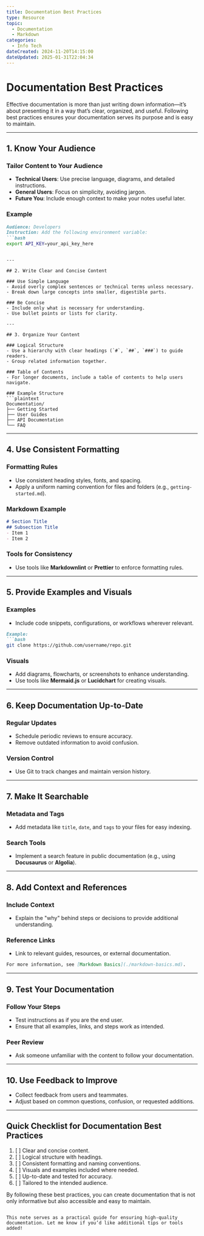 ```yaml
---
title: Documentation Best Practices
type: Resource
topic: 
  - Documentation
  - Markdown
categories:
  - Info Tech
dateCreated: 2024-11-20T14:15:00
dateUpdated: 2025-01-31T22:04:34
---
```


# Documentation Best Practices

Effective documentation is more than just writing down information—it’s about presenting it in a way that’s clear, organized, and useful. Following best practices ensures your documentation serves its purpose and is easy to maintain.

---

## 1. Know Your Audience

### Tailor Content to Your Audience
- **Technical Users**: Use precise language, diagrams, and detailed instructions.
- **General Users**: Focus on simplicity, avoiding jargon.
- **Future You**: Include enough context to make your notes useful later.

### Example
```markdown
Audience: Developers
Instruction: Add the following environment variable:
```bash
export API_KEY=your_api_key_here
```
```

---

## 2. Write Clear and Concise Content

### Use Simple Language
- Avoid overly complex sentences or technical terms unless necessary.
- Break down large concepts into smaller, digestible parts.

### Be Concise
- Include only what is necessary for understanding.
- Use bullet points or lists for clarity.

---

## 3. Organize Your Content

### Logical Structure
- Use a hierarchy with clear headings (`#`, `##`, `###`) to guide readers.
- Group related information together.

### Table of Contents
- For longer documents, include a table of contents to help users navigate.

### Example Structure
```plaintext
Documentation/
├── Getting Started
├── User Guides
├── API Documentation
└── FAQ
```

---

## 4. Use Consistent Formatting

### Formatting Rules
- Use consistent heading styles, fonts, and spacing.
- Apply a uniform naming convention for files and folders (e.g., `getting-started.md`).

### Markdown Example
```markdown
# Section Title
## Subsection Title
- Item 1
- Item 2
```

### Tools for Consistency
- Use tools like **Markdownlint** or **Prettier** to enforce formatting rules.

---

## 5. Provide Examples and Visuals

### Examples
- Include code snippets, configurations, or workflows wherever relevant.
```markdown
Example:
```bash
git clone https://github.com/username/repo.git
```

### Visuals
- Add diagrams, flowcharts, or screenshots to enhance understanding.
- Use tools like **Mermaid.js** or **Lucidchart** for creating visuals.

---

## 6. Keep Documentation Up-to-Date

### Regular Updates
- Schedule periodic reviews to ensure accuracy.
- Remove outdated information to avoid confusion.

### Version Control
- Use Git to track changes and maintain version history.

---

## 7. Make It Searchable

### Metadata and Tags
- Add metadata like `title`, `date`, and `tags` to your files for easy indexing.

### Search Tools
- Implement a search feature in public documentation (e.g., using **Docusaurus** or **Algolia**).

---

## 8. Add Context and References

### Include Context
- Explain the "why" behind steps or decisions to provide additional understanding.

### Reference Links
- Link to relevant guides, resources, or external documentation.
```markdown
For more information, see [Markdown Basics](./markdown-basics.md).
```

---

## 9. Test Your Documentation

### Follow Your Steps
- Test instructions as if you are the end user.
- Ensure that all examples, links, and steps work as intended.

### Peer Review
- Ask someone unfamiliar with the content to follow your documentation.

---

## 10. Use Feedback to Improve

- Collect feedback from users and teammates.
- Adjust based on common questions, confusion, or requested additions.

---

## Quick Checklist for Documentation Best Practices

1. [ ] Clear and concise content.
2. [ ] Logical structure with headings.
3. [ ] Consistent formatting and naming conventions.
4. [ ] Visuals and examples included where needed.
5. [ ] Up-to-date and tested for accuracy.
6. [ ] Tailored to the intended audience.

By following these best practices, you can create documentation that is not only informative but also accessible and easy to maintain.
``` 

This note serves as a practical guide for ensuring high-quality documentation. Let me know if you’d like additional tips or tools added!